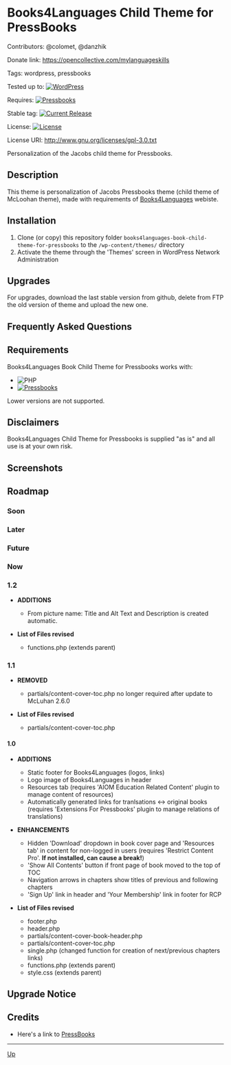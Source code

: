 # Books4Languages Child Theme for PressBooks

Contributors: @colomet, @danzhik

Donate link: https://opencollective.com/mylanguageskills

Tags: wordpress, pressbooks

Tested up to: [![WordPress](https://img.shields.io/wordpress/v/akismet.svg)](https://wordpress.org/download/)

Requires:  [![Pressbooks](https://img.shields.io/badge/Pressbooks-V%205.3-red.svg)](https://github.com/pressbooks/pressbooks/releases/tag/5.3)

Stable tag: [![Current Release](https://img.shields.io/github/release/Books4Languages/pressbooks-metadata.svg)](https://github.com/my-language-skills/books4languages-book-child-theme-for-pressbooks/releases/latest/)

License:  [![License](https://img.shields.io/badge/license-GPL--3.0-red.svg)](https://github.com/my-language-skills/all-in-one-metadata/blob/master/LICENSE.txt)

License URI: http://www.gnu.org/licenses/gpl-3.0.txt

Personalization of the Jacobs child theme for Pressbooks.

## Description

This theme is personalization of Jacobs Pressbooks theme (child theme of McLoohan theme), made with requirements of [Books4Languages](https://open.books4languages.com/) webiste. 

## Installation

1. Clone (or copy) this repository folder `books4languages-book-child-theme-for-pressbooks` to the `/wp-content/themes/` directory
1. Activate the theme through the 'Themes' screen in WordPress Network Administration

## Upgrades

For upgrades, download the last stable version from github, delete from FTP the old version of theme and upload the new one.

## Frequently Asked Questions


## Requirements

Books4Languages Book Child Theme for Pressbooks works with:

 * ![PHP](https://img.shields.io/badge/PHP-7.2.X-blue.svg)
 * [![Pressbooks](https://img.shields.io/badge/Pressbooks-V%205.3-red.svg)](https://github.com/pressbooks/pressbooks/releases/tag/5.3)

 Lower versions are not supported.

## Disclaimers

Books4Languages Child Theme for Pressbooks is supplied "as is" and all use is at your own risk.

## Screenshots

## Roadmap
### Soon

### Later

### Future

### Now
### 1.2
* **ADDITIONS**
	* From picture name:  Title and Alt Text and Description is created automatic.
	
* **List of Files revised**
	* functions.php (extends parent)

### 1.1
* **REMOVED**
	* partials/content-cover-toc.php no longer required after update to McLuhan 2.6.0
	
* **List of Files revised**
	* partials/content-cover-toc.php
	
#### 1.0
* **ADDITIONS**
	* Static footer for Books4Languages (logos, links)
	* Logo image of Books4Languages in header
	* Resources tab (requires 'AIOM Education Related Content' plugin to manage content of resources)
	* Automatically generated links for tranlsations <-> original books (requires 'Extensions For Pressbooks' plugin to manage relations of translations)
	
* **ENHANCEMENTS**
	* Hidden 'Download' dropdown in book cover page and 'Resources tab' in content for non-logged in users (requires 'Restrict Content Pro'. **If not installed, can cause a break!**)
	* 'Show All Contents' button if front page of book moved to the top of TOC
	* Navigation arrows in chapters show titles of previous and following chapters
	* 'Sign Up' link in header and 'Your Membership' link in footer for RCP
	
* **List of Files revised**
	* footer.php
	* header.php
	* partials/content-cover-book-header.php
	* partials/content-cover-toc.php
	* single.php (changed function for creation of next/previous chapters links)
	* functions.php (extends parent)
	* style.css (extends parent)




## Upgrade Notice


## Credits

* Here's a link to [PressBooks](https://pressbooks.org/get-involved/ "Your favorite ebook platform")

---
[Up](/README.md)
